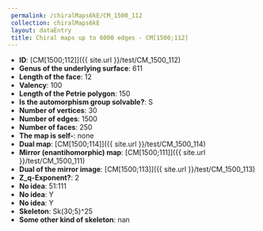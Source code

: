 ```yaml
--- 
 permalink: /chiralMaps6kE/CM_1500_112 
 collection: chiralMaps6kE
 layout: dataEntry
 title: Chiral maps up to 6000 edges - CM[1500;112]
---
```


- **ID**: [CM[1500;112]]({{ site.url }}/test/CM_1500_112)
- **Genus of the underlying surface**: 611
- **Length of the face**: 12
- **Valency**: 100
- **Length of the Petrie polygon**: 150
- **Is the automorphism group solvable?**: S
- **Number of vertices**: 30
- **Number of edges**: 1500
- **Number of faces**: 250
- **The map is self-**: none
- **Dual map**: [CM[1500;114]]({{ site.url }}/test/CM_1500_114)
- **Mirror (enantihomorphic) map**: [CM[1500;111]]({{ site.url }}/test/CM_1500_111)
- **Dual of the mirror image**: [CM[1500;113]]({{ site.url }}/test/CM_1500_113)
- **Z_q-Exponent?**: 2
- **No idea**:  51:111
- **No idea**: Y
- **No idea**: Y
- **Skeleton**: Sk(30;5)^25
- **Some other kind of skeleton**: nan
